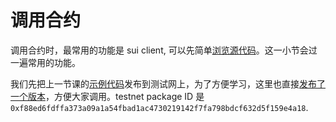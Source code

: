 # 调用合约

调用合约时，最常用的功能是 sui client, 可以先简单[浏览源代码](https://github.com/MystenLabs/sui/blob/main/sdk/typescript/src/client/client.ts)。这一小节会过一遍常用的功能。

我们先把上一节课的[示例代码](../../unit-1/example_projects/profile_clock/sources/profile_clock.move)发布到测试网上，为了方便学习，这里也直接[发布了一个版本](https://explorer.polymedia.app/object/0xf88ed6fdffa373a09a1a54fbad1ac4730219142f7fa798bdcf632d5f159e4a18?network=testnet)，方便大家调用。testnet package ID 是 `0xf88ed6fdffa373a09a1a54fbad1ac4730219142f7fa798bdcf632d5f159e4a18`.


